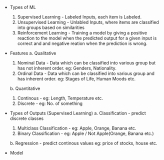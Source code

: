 - Types of ML

  1. Supervised Learning - Labeled Inputs, each item is Labeled.
  2. Unsupervised Learning - Unlabled Inputs, where items are classified into groups based on similarities
  3. Reinforcement Learning - Training a model by giving a positive reaction to the model when the predicted output for a given input is correct and and negative reation when the prediction is wrong.

- Features
  a. Qualitative

  1. Nominal Data - Data which can be classified into various group but has not inherent order. eg: Genders, Nationality.
  2. Ordinal Data - Data which can be classified into various group and has inherent order. eg: Stages of Life, Human Moods etc.

  b. Quantitative

  1. Continous - eg: Length, Temperature etc.
  2. Discrete - eg: No. of something

- Types of Outputs (Supervised Learning)
  a. Classification - predict discrete classes

  1. Multiclass Classification - eg: Apple, Orange, Banana etc.
  2. Binary Classification - eg: Apple / Not Apple(Orange, Banana etc.)

  b. Regression - predict continous values eg: price of stocks, house etc.

- Model

